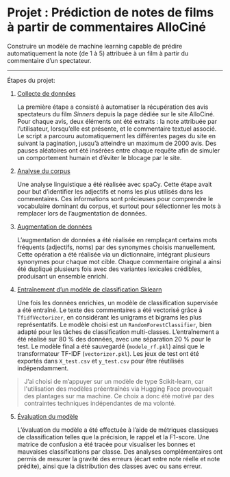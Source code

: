 # Projet : Prédiction de notes de films à partir de commentaires AlloCiné

 Construire un modèle de machine learning capable de prédire automatiquement la note (de 1 à 5) attribuée à un film à partir du commentaire d’un spectateur.

 ---

Étapes du projet:

1. [Collecte de données](src/scrap.py)

    La première étape a consisté à automatiser la récupération des avis spectateurs du film *Sinners* depuis la page dédiée sur le site AlloCiné. Pour chaque avis, deux éléments ont été extraits : la note attribuée par l’utilisateur, lorsqu’elle est présente, et le commentaire textuel associé. Le script a parcouru automatiquement les différentes pages du site en suivant la pagination, jusqu’à atteindre un maximum de 2000 avis. Des pauses aléatoires ont été insérées entre chaque requête afin de simuler un comportement humain et d’éviter le blocage par le site.

2. [Analyse du corpus](src/analyse_corpus.ipynb)

    Une analyse linguistique a été réalisée avec spaCy. Cette étape avait pour but d’identifier les adjectifs et noms les plus utilisés dans les commentaires. Ces informations sont précieuses pour comprendre le vocabulaire dominant du corpus, et surtout pour sélectionner les mots à remplacer lors de l’augmentation de données.

3. [Augmentation de données](src/augmentation_commentaire.py)

   L’augmentation de données a été réalisée en remplaçant certains mots fréquents (adjectifs, noms) par des synonymes choisis manuellement. Cette opération a été réalisée via un dictionnaire, intégrant plusieurs synonymes pour chaque mot cible. Chaque commentaire original a ainsi été dupliqué plusieurs fois avec des variantes lexicales crédibles, produisant un ensemble enrichi.

4. [Entraînement d’un modèle de classification Sklearn](src/classifieur.py)

    Une fois les données enrichies, un modèle de classification supervisée a été entraîné. Le texte des commentaires a été vectorisé grâce à `TfidfVectorizer`, en considérant les unigrams et bigrams les plus représentatifs. Le modèle choisi est un `RandomForestClassifier`, bien adapté pour les tâches de classification multi-classes. L’entraînement a été réalisé sur 80 % des données, avec une séparation 20 % pour le test. Le modèle final a été sauvegardé (`modele_rf.pkl`) ainsi que le transformateur TF-IDF (`vectorizer.pkl`). Les jeux de test ont été exportés dans `X_test.csv` et `y_test.csv` pour être réutilisés indépendamment.

  >J’ai choisi de m’appuyer sur un modèle de type Scikit-learn, car l'utilisation des modèles préentraînés via Hugging Face provoquait des plantages sur ma machine. Ce choix a donc été motivé par des contraintes techniques indépendantes de ma volonté.

5. [Évaluation du modèle](src/evaluation_classifieur.ipynb)

   L’évaluation du modèle a été effectuée à l’aide de métriques classiques de classification telles que la précision, le rappel et la F1-score. Une matrice de confusion a été tracée pour visualiser les bonnes et mauvaises classifications par classe. Des analyses complémentaires ont permis de mesurer la gravité des erreurs (écart entre note réelle et note prédite), ainsi que la distribution des classes avec ou sans erreur.
